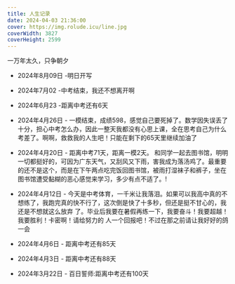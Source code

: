 ```yaml
---
title: 人生记录
date: 2024-04-03 21:36:00
cover: https://img.rolude.icu/line.jpg
coverWidth: 3827
coverHeight: 2599
---
```


一万年太久，只争朝夕
- 2024年8月09日 -明日开写
- 2024年7月02 -中考结束，我还不想离开啊
- 2024年6月23 -距离中考还有6天

- 2024年4月26日 - 一模结束，成绩598，感觉自己要死掉了。数学因失误丢了十分，担心中考怎么办，因此一整天我都没有心思上课，全在思考自己为什么考差了。啊啊，救救我的人生吧！只能在剩下的65天里继续加油了
- 2024年4月20日 - 距离中考71天，距离一模2天。 和同学一起去图书馆，明明一切都挺好的，可因为广东天气，又刮风又下雨，害我成为落汤鸡了。最重要的还不是这个，而是在下午两点吃完饭回图书馆，被雨打湿袜子和裤子，坐在图书馆遭受黏糊的恶心感觉来学习，多少有点不适了。!
- 2024年4月12日 - 今天是中考体育，一千米让我落泪。如果可以我高中真的不想练了，我跑完真的快不行了，这次倒是快了十多秒，但还是挺不甘心的，我还是不想就这么放弃
了。毕业后我要在暑假再练一下，我要奋斗！我要超越！我要胜利！卡密啊！请给努力的
人一个回报吧！不过在那之前请让我好好的鸽一会 

- 2024年4月6日 - 距离中考还有85天
- 2024年4月3日 - 距离中考还有88天
- 2024年3月22日 - 百日誓师:距离中考还有100天
